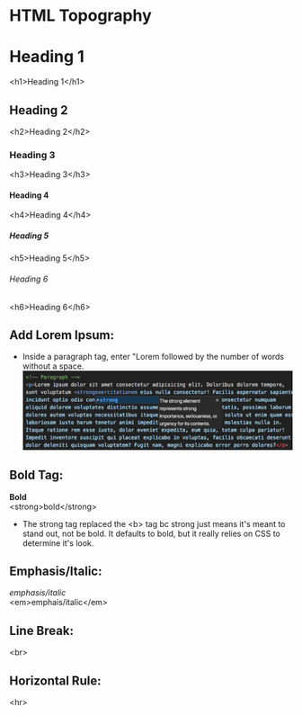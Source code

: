 # HTML Topography  

<h1>Heading 1</h1>  

\<h1>Heading 1\</h1>
<h2>Heading 2</h2>    

\<h2>Heading 2\</h2>  

<h3>Heading 3</h3>  

\<h3>Heading 3\</h3>  

<h4>Heading 4</h4>  

\<h4>Heading 4\</h4>  

<h5>Heading 5</h5>  

\<h5>Heading 5\</h5>  

<h6>Heading 6</h6>  

\<h6>Heading 6\</h6>  

## Add Lorem Ipsum:  
* Inside a paragraph tag, enter "Lorem followed by the number of words without a space.
![](Images/2020-01-30-12-02-41.png)  

## Bold Tag:  
<strong> Bold </strong>  
\<strong>bold\</strong>  

*  The strong tag replaced the \<b> tag bc strong just means it's meant to stand out, not be bold. It defaults to bold, but it really relies on CSS to determine it's look.

## Emphasis/Italic:  
<em>emphasis/italic</em>  
\<em>emphais/italic\</em>  

## Line Break:  
\<br>  

## Horizontal Rule:  
\<hr>  





